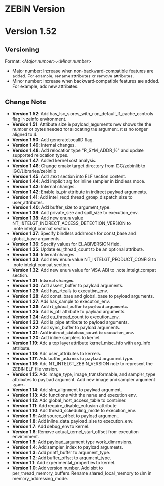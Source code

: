<!---======================= begin_copyright_notice ============================

Copyright (C) 2022-2023 Intel Corporation

SPDX-License-Identifier: MIT

============================= end_copyright_notice ==========================-->

# ZEBIN Version
Version 1.52
=======

## Versioning
Format: \<_Major number_\>.\<_Minor number_\>
- Major number: Increase when non-backward-compatible features are added. For example, rename attributes or remove attributes.
- Minor number: Increase when backward-compatible features are added. For example, add new attributes.

## Change Note
- **Version 1.52**: Add has_lsc_stores_with_non_default_l1_cache_controls flag in zeinfo environment.
- **Version 1.51**: Attribute size in payload_arguments now shows the the number of bytes needed for allocating the argument. It is no longer aligned to 4.
- **Version 1.50**: Add generateLocalID flag.
- **Version 1.49**: Internal changes.
- **Version 1.48**: Add relocation type "R_SYM_ADDR_16" and update supported relocation types.
- **Version 1.47**: Added kernel cost analysis.
- **Version 1.46**: Change cmake target directory from IGC/zebinlib to IGC/Libraries/zebinlib
- **Version 1.45**: Add .text section into ELF section content.
- **Version 1.44**: Add implicit arg for inline sampler in bindless mode.
- **Version 1.43**: Internal changes.
- **Version 1.42**: Enable is_ptr attribute in indirect payload arguments.
- **Version 1.41**: Add intel_reqd_thread_group_dispatch_size to user_attributes.
- **Version 1.40**: Add buffer_size to argument_type.
- **Version 1.39**: Add private_size and spill_size to execution_env.
- **Version 1.38**: Add new enum value NT_INTELGT_INDIRECT_ACCESS_DETECTION_VERSION to .note.intelgt.compat section.
- **Version 1.37**: Specify bindless addrmode for const_base and global_base arguments.
- **Version 1.36**: Specify values for EI_ABIVERSION field.
- **Version 1.35**: Update eu_thread_count to be an optional attribute.
- **Version 1.34**: Internal changes.
- **Version 1.33**: Add new enum value NT_INTELGT_PRODUCT_CONFIG to .note.intelgt.compat section.
- **Version 1.32**: Add new enum value for VISA ABI to .note.intelgt.compat section.
- **Version 1.31**: Internal changes.
- **Version 1.30**: Add assert_buffer to payload arguments.
- **Version 1.29**: Add has_rtcalls to execution_env.
- **Version 1.28**: Add const_base and global_base to payload arguments.
- **Version 1.27**: Add has_sample to execution_env.
- **Version 1.26**: Add rt_global_buffer to payload arguments.
- **Version 1.25**: Add is_ptr attribute to payload arguments.
- **Version 1.24**: Add eu_thread_count to execution_env.
- **Version 1.23**: Add is_pipe attribute to payload arguments.
- **Version 1.22**: Add sync_buffer to payload arguments.
- **Version 1.21**: Add indirect_stateless_count to execution_env.
- **Version 1.20**: Add inline samplers to kernel.
- **Version 1.19**: Add a top layer attribute kernel_misc_info with arg_info attribute.
- **Version 1.18**: Add user_attributes to kernels.
- **Version 1.17**: Add buffer_address to payload argument type.
- **Version 1.16**: Add NT_INTELGT_ZEBIN_VERSION note to represent the ZEBIN ELF file version.
- **Version 1.15**: Add image_type, image_transformable, and sampler_type attributes to payload argument. Add new image and sampler argument types.
- **Version 1.14**: Add slm_alignment to payload argument.
- **Version 1.13**: Add functions with the name and execution env.
- **Version 1.12**: Add global_host_access_table to container.
- **Version 1.11**: Add require_disable_eufusion attribute.
- **Version 1.10**: Add thread_scheduling_mode to execution_env.
- **Version 1.9**: Add source_offset to payload argument.
- **Version 1.8**: Add inline_data_payload_size to execution_env.
- **Version 1.7**: Add debug_env to kernel.
- **Version 1.6**: Remove actual_kernel_start_offset from execution environment.
- **Version 1.5**: Add payload_argument type work_dimensions.
- **Version 1.4**: Add sampler_index to payload arguments.
- **Version 1.3**: Add printf_buffer to argument_type.
- **Version 1.2**: Add buffer_offset to argument_type.
- **Version 1.1**: Add experimental_properties to kernel.
- **Version 1.0**: Add version number. Add slot to per_thread_memory_buffers. Rename shared_local_memory to slm in memory_addressing_mode.
